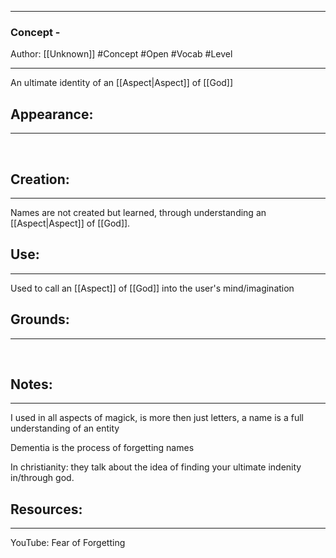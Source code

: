 - - -
### Concept - 
Author: [[Unknown]]
#Concept #Open #Vocab  #Level
- - - 
An ultimate identity of an [[Aspect|Aspect]] of [[God]]

## Appearance:<br>
- - -

<br>

## Creation: <br>
- - -
Names are not created but learned, through understanding an [[Aspect|Aspect]] of [[God]].
<br>

## Use:<br>
- - -
Used to call an [[Aspect]] of [[God]] into the user's mind/imagination
<br>

## Grounds:<br>
- - -
<br>

## Notes:<br>
- - - 
I used in all aspects of magick, is more then just letters, a name is a full understanding of an entity

Dementia is the process of forgetting names

In christianity: they talk about the idea of finding your ultimate indenity in/through god. 

## Resources:
- - -
YouTube: Fear of Forgetting
